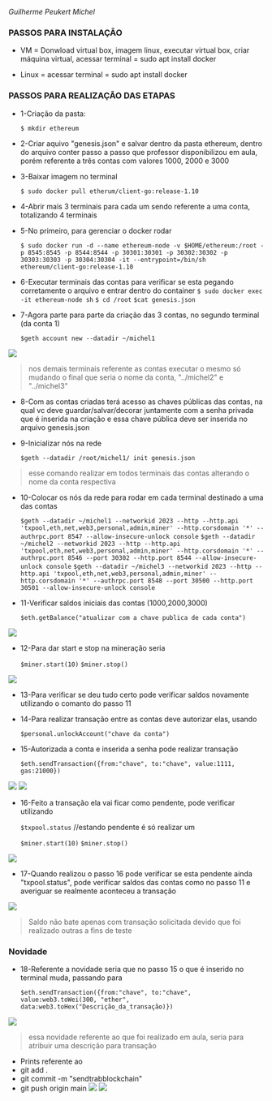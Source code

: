 *Guilherme Peukert Michel*
### PASSOS PARA INSTALAÇÃO

- VM = Donwload virtual box, imagem linux, executar virtual box, criar máquina virtual, acessar terminal = sudo apt install docker

- Linux = acessar terminal = sudo apt install docker

### PASSOS PARA REALIZAÇÃO DAS ETAPAS

-  1-Criação da pasta:

	`$ mkdir ethereum`

- 2-Criar aquivo "genesis.json" e salvar dentro da pasta ethereum, dentro do arquivo conter passo a passo que professor disponibilizou em aula, porém referente a três contas com valores 1000, 2000 e 3000

- 3-Baixar imagem no terminal

	`$ sudo docker pull etherum/client-go:release-1.10`

- 4-Abrir mais 3 terminais para cada um sendo referente a uma conta, totalizando 4 terminais

- 5-No primeiro, para gerenciar o docker rodar

	`$ sudo docker run -d --name ethereum-node -v $HOME/ethereum:/root -p 8545:8545 -p 8544:8544 -p 30301:30301 -p 30302:30302 -p 30303:30303 -p 30304:30304 -it --entrypoint=/bin/sh ethereum/client-go:release-1.10`

- 6-Executar terminais das contas para verificar se esta pegando corretamente o arquivo e entrar dentro do container
	`$ sudo docker exec -it ethereum-node sh`
	`$ cd /root`
	`$cat genesis.json`

- 7-Agora parte para parte da criação das 3 contas, no segundo terminal (da conta 1)

	`$geth account new --datadir ~/michel1`

![](michel1.png)


>nos demais terminais referente as contas executar o mesmo só mudando o final que seria o nome da conta, "../michel2" e "../michel3"

- 8-Com as contas criadas terá acesso as chaves públicas das contas, na qual vc deve guardar/salvar/decorar juntamente com a senha privada que é inserida na criação e essa chave pública deve ser inserida no arquivo genesis.json

- 9-Inicializar nós na rede 

	`$geth --datadir /root/michel1/ init genesis.json`
>esse comando realizar em todos terminais das contas alterando o nome da conta respectiva

- 10-Colocar os nós da rede para rodar em cada terminal destinado a uma das contas

	`$geth --datadir ~/michel1 --networkid 2023 --http --http.api 'txpool,eth,net,web3,personal,admin,miner' --http.corsdomain '*' --authrpc.port 8547 --allow-insecure-unlock console`
	`$geth --datadir ~/michel2 --networkid 2023 --http --http.api 'txpool,eth,net,web3,personal,admin,miner' --http.corsdomain '*' --authrpc.port 8546 --port 30302 --http.port 8544 --allow-insecure-unlock console`
	`$geth --datadir ~/michel3 --networkid 2023 --http --http.api 'txpool,eth,net,web3,personal,admin,miner' --http.corsdomain '*' --authrpc.port 8548 --port 30500 --http.port 30501 --allow-insecure-unlock console`

- 11-Verificar saldos iniciais das contas (1000,2000,3000)

	`$eth.getBalance("atualizar com a chave publica de cada conta")`

![](saldoinicial.png)



- 12-Para dar start e stop na mineração seria 

	`$miner.start(10)`
	`$miner.stop()`


![](miner.png)

- 13-Para verificar se deu tudo certo pode verificar saldos novamente utilizando o comanto do passo 11

- 14-Para realizar transação entre as contas deve autorizar elas, usando

	`$personal.unlockAccount("chave da conta")`

- 15-Autorizada a conta e inserida a senha pode realizar transação

	`$eth.sendTransaction({from:"chave", to:"chave", value:1111, gas:21000})`
	
![](send111.png)
![](send222.png)

- 16-Feito a transação ela vai ficar como pendente, pode verificar utilizando

	`$txpool.status`
	//estando pendente é só realizar um 
	
	`$miner.start(10)`
	`$miner.stop()`


![](transacaopend.png)

- 17-Quando realizou o passo 16 pode verificar se esta pendente ainda "txpool.status", pode verificar saldos das contas como no passo 11 e averiguar se realmente aconteceu a transação

![](saldopos.png)

>Saldo não bate apenas com transação solicitada devido que foi realizado outras a fins de teste

### Novidade
- 18-Referente a novidade seria que no passo 15 o que é inserido no terminal muda, passando para 

	`$eth.sendTransaction({from:"chave", to:"chave", value:web3.toWei(300, "ether", data:web3.toHex("Descrição_da_transação)})`



![](novidad.png)


>essa novidade referente ao que foi realizado em aula, seria para atribuir uma descrição para transação 



- Prints referente ao 
 -  git add .
 - git commit -m "sendtrabblockchain"
 - git push origin main
 ![](commit.png)
 ![](push.png)


